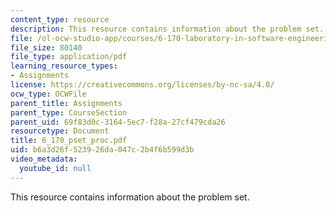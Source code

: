 ```yaml
---
content_type: resource
description: This resource contains information about the problem set.
file: /ol-ocw-studio-app/courses/6-170-laboratory-in-software-engineering-fall-2005/b6a3d26f523926da047c2b4f6b599d3b_6_170_pset_proc.pdf
file_size: 80140
file_type: application/pdf
learning_resource_types:
- Assignments
license: https://creativecommons.org/licenses/by-nc-sa/4.0/
ocw_type: OCWFile
parent_title: Assignments
parent_type: CourseSection
parent_uid: 69f83d0c-3164-5ec7-f28a-27cf479cda26
resourcetype: Document
title: 6_170_pset_proc.pdf
uid: b6a3d26f-5239-26da-047c-2b4f6b599d3b
video_metadata:
  youtube_id: null
---
```

This resource contains information about the problem set.